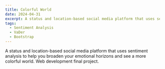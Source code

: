 ```yaml
---
title: Colorful World
date: 2024-04-31
excerpt: A status and location-based social media platform that uses sentiment analysis to help you broaden your emotional horizons and see a more colorful world. Web development final project.
tags: 
  - Sentiment Analysis
  - VaDer
  - Bootstrap
---
```

A status and location-based social media platform that uses sentiment analysis to help you broaden your emotional horizons and see a more colorful world. Web development final project.